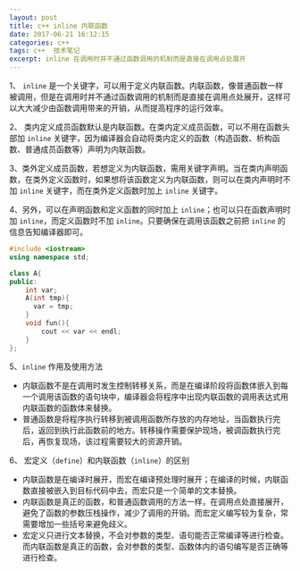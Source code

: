 ```yaml
---
layout: post
title: c++ inline 内联函数 
date: 2017-06-21 16:12:15
categories: c++  
tags: c++  技术笔记
excerpt: inline 在调用时并不通过函数调用的机制而是直接在调用点处展开
---
```



1、 `inline` 是一个关键字，可以用于定义内联函数。内联函数，像普通函数一样被调用，但是在调用时并不通过函数调用的机制而是直接在调用点处展开，这样可以大大减少由函数调用带来的开销，从而提高程序的运行效率。

2、 类内定义成员函数默认是内联函数。在类内定义成员函数，可以不用在函数头部加 `inline` 关键字，因为编译器会自动将类内定义的函数（构造函数、析构函数、普通成员函数等）声明为内联函数。 

3、类外定义成员函数，若想定义为内联函数，需用关键字声明。当在类内声明函数，在类外定义函数时，如果想将该函数定义为内联函数，则可以在类内声明时不加 `inline` 关键字，而在类外定义函数时加上 `inline` 关键字。

4、另外，可以在声明函数和定义函数的同时加上 `inline`；也可以只在函数声明时加 `inline`，而定义函数时不加 `inline`。只要确保在调用该函数之前把 `inline` 的信息告知编译器即可。

```c++
#include <iostream>
using namespace std;

class A{
public:
    int var;
    A(int tmp){ 
      var = tmp;
    }    
    void fun(){ 
        cout << var << endl;
    }
};
```

5、`inline` 作用及使用方法

- 内联函数不是在调用时发生控制转移关系，而是在编译阶段将函数体嵌入到每一个调用该函数的语句块中，编译器会将程序中出现内联函数的调用表达式用内联函数的函数体来替换。
- 普通函数是将程序执行转移到被调用函数所存放的内存地址，当函数执行完后，返回到执行此函数前的地方。转移操作需要保护现场，被调函数执行完后，再恢复现场，该过程需要较大的资源开销。

6、 宏定义（`define`）和内联函数（`inline`）的区别

- 内联函数是在编译时展开，而宏在编译预处理时展开；在编译的时候，内联函数直接被嵌入到目标代码中去，而宏只是一个简单的文本替换。
- 内联函数是真正的函数，和普通函数调用的方法一样，在调用点处直接展开，避免了函数的参数压栈操作，减少了调用的开销。而宏定义编写较为复杂，常需要增加一些括号来避免歧义。
- 宏定义只进行文本替换，不会对参数的类型、语句能否正常编译等进行检查。而内联函数是真正的函数，会对参数的类型、函数体内的语句编写是否正确等进行检查。
